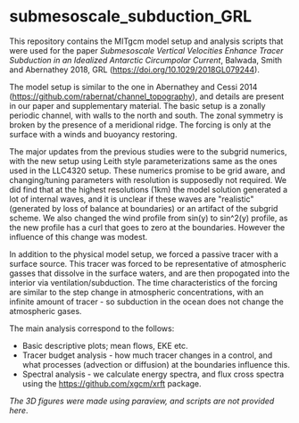 # submesoscale_subduction_GRL

This repository contains the MITgcm model setup and analysis scripts that were used for the paper *Submesoscale Vertical Velocities Enhance Tracer Subduction in an Idealized Antarctic Circumpolar Current*, Balwada, Smith and Abernathey 2018, GRL (https://doi.org/10.1029/2018GL079244).

The model setup is similar to the one in Abernathey and Cessi 2014 (https://github.com/rabernat/channel_topography), and details are present in our paper and supplementary material. The basic setup is a zonally periodic channel, with walls to the north and south. The zonal symmetry is broken by the presence of a meridional ridge. The forcing is only at the surface with a winds and buoyancy restoring.

The major updates from the previous studies were to the subgrid numerics, with the new setup using Leith style parameterizations same as the ones used in the LLC4320 setup. These numerics promise to be grid aware, and changing/tuning parameters with resolution is supposedly not required. We did find that at the highest resolutions (1km) the model solution generated a lot of internal waves, and it is unclear if these waves are "realistic" (generated by loss of balance at boundaries) or an artifact of the subgrid scheme. We also changed the wind profile from sin(y) to sin^2(y) profile, as the new profile has a curl that goes to zero at the boundaries. However the influence of this change was modest. 

In addition to the physical model setup, we forced a passive tracer with a surface source. This tracer was forced to be representative of atmospheric gasses that dissolve in the surface waters, and are then propogated into the interior via ventilation/subduction. The time characteristics of the forcing are similar to the step change in atmospheric concentrations, with an infinite amount of tracer - so subduction in the ocean does not change the atmospheric gases. 

The main analysis correspond to the follows: 
- Basic descriptive plots; mean flows, EKE etc. 
- Tracer budget analysis - how much tracer changes in a control, and what processes (advection or diffusion) at the boundaries influence this. 
- Spectral analysis - we calculate energy spectra, and flux cross spectra using the https://github.com/xgcm/xrft package.

*The 3D figures were made using paraview, and scripts are not provided here*.
